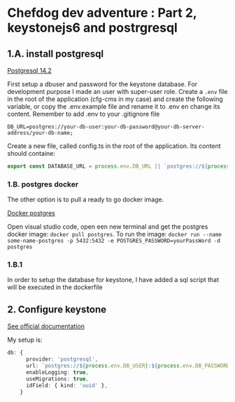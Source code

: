 
# Chefdog dev adventure : Part 2, keystonejs6 and postrgresql

## 1.A. install postgresql

[Postgresql 14.2](https://www.enterprisedb.com/downloads/postgres-postgresql-downloads)

First setup a dbuser and password for the keystone database. For development purpose I made an user with super-user role.
Create a `.env` file in the root of the application (cfg-cms in my case) and create the following variable,
or copy the .env.example file and rename it to .env en change its content. Remember to add .env to your .gitignore file

`DB_URL=postgres://your-db-user:your-db-password@your-db-server-address/your-db-name;`

Create a new file, called config.ts in the root of the application. Its content should containe:

```typescript
export const DATABASE_URL = process.env.DB_URL || `postgres://${process.env.USER}@localhost/keystone-6-example`;
```

### 1.B. postgres docker

The other option is to pull a ready to go docker image. 

[Docker postgres](https://hub.docker.com/_/postgres)

Open visual studio code, open een new terminal and get the postgres docker image: `docker pull postgres`.
To run the image: `docker run --name some-name-postgres -p 5432:5432 -e POSTGRES_PASSWORD=yourPassWord -d postgres`

### 1.B.1

In order to setup the database for keystone, I have added a sql script that will be executed in the dockerfile

## 2. Configure keystone

[See official documentation](https://keystonejs.com/docs/apis/config#postgresql)

My setup is:

```typescript
db: {
      provider: 'postgresql',
      url: `postgres://${process.env.DB_USER}:${process.env.DB_PASSWORD}@${process.env.DB_SERVER}/${process.env.DB_NAME}`,
      enableLogging: true,
      useMigrations: true,
      idField: { kind: 'uuid' },
    }
```
